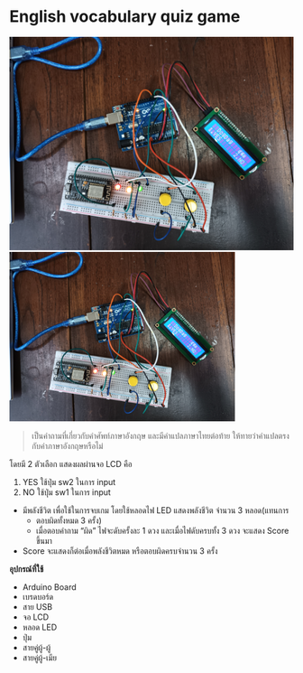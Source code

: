 # English vocabulary quiz game
![image.jpg](./image/img.jpg)
<img src="./image/img.jpg" alt="image.jpg" width="400" height="300">
> เป็นคำถามที่เกี่ยวกับคำศัพท์ภาษาอังกฤษ และมีคำแปลภาษาไทยต่อท้าย ให้ทายว่าคำแปลตรงกับคำภาษาอังกฤษหรือไม่

โดยมี 2 ตัวเลือก แสดงผลผ่านจอ LCD คือ 
1. YES ใช้ปุ่ม sw2 ในการ input 
2. NO ใช้ปุ่ม sw1 ในการ input 

- มีพลังชีวิต เพื่อใช้ในการจบเกม โดยใช้หลอดไฟ LED แสดงพลังชีวิต จำนวน 3 หลอด(แทนการ
  - ตอบผิดทั้งหมด 3 ครั้ง)
  - เมื่อตอบคำถาม “ผิด” ไฟจะดับครั้งละ 1 ดวง และเมื่อไฟดับครบทั้ง 3 ดวง จะแสดง Score ขึ้นมา 
- Score จะแสดงก็ต่อเมื่อพลังชีวิตหมด หรือตอบผิดครบจำนวน 3 ครั้ง

__อุปกรณ์ที่ใช้__

- Arduino Board 
- เบรดบอร์ด
- สาย USB 
- จอ LCD 
- หลอด LED
- ปุ่ม 
- สายคู่ผู้-ผู้ 
- สายคู่ผู้-เมีย
